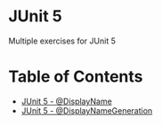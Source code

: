 # JUnit 5 
Multiple exercises for JUnit 5

# Table of Contents

* [JUnit 5 -  @DisplayName ](PENDING)
* [JUnit 5 -  @DisplayNameGeneration ](PENDING)


